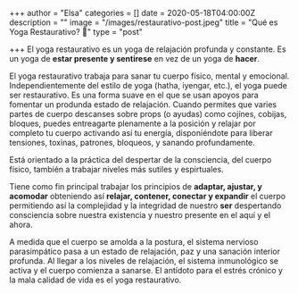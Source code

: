 +++
author = "Elsa"
categories = []
date = 2020-05-18T04:00:00Z
description = ""
image = "/images/restaurativo-post.jpeg"
title = "Qué es Yoga Restaurativo? 🙋"
type = "post"

+++
El yoga restaurativo es un yoga de relajación profunda y constante. Es un yoga de **estar presente y sentirese** en vez de un yoga de **hacer**.

El yoga restaurativo trabaja para sanar tu cuerpo físico, mental y emocional. Independientemente del estilo de yoga (hatha, iyengar, etc.), el yoga puede ser restaurativo. Es una forma suave en el que se usan apoyos para fomentar un produnda estado de relajación. Cuando permites que varies partes de cuerpo descanses sobre props (o ayudas) como cojínes, cobijas, bloques, puedes entreagarte plenamente a la posición y relajar por completo tu cuerpo activando así tu energía, disponiéndote para liberar tensiones, toxinas, patrones, bloqueos, y sanando profundamente.

Está orientado a la práctica del despertar de la consciencia, del cuerpo físico, también a trabajar niveles más sutiles y espirtuales.

Tiene como fin principal trabajar los principios de **adaptar, ajustar, y acomodar** obteniendo así **relajar, contener, conectar y expandir** el cuerpo permitiendo así la complejidad y la integridad de nuestro **ser** despertando consciencia sobre nuestra existencia y nuestro presente en el aquí y el ahora.

A medida que el cuerpo se amolda a la postura, el sistema nervioso parasimpático pasa a un estado de relajación, paz y una sanación interior profunda. Al llegar a los niveles de relajación, el sistema inmunológico se activa y el cuerpo comienza a sanarse. El antídoto para el estrés crónico y la mala calidad de vida es el yoga restaurativo.